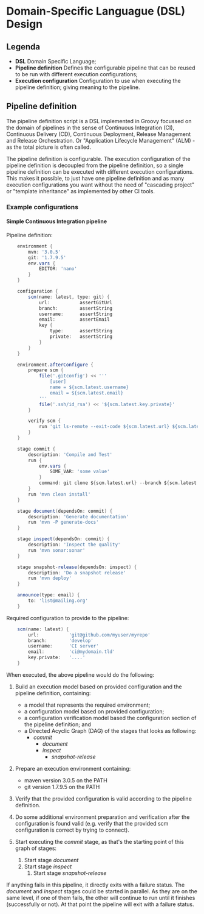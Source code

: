 # Domain-Specific Languague (DSL) Design

## Legenda
* **DSL**
  Domain Specific Language;
* **Pipeline definition**
  Defines the configurable pipeline that can be reused to be run with different execution configurations;
* **Execution configuration**
  Configuration to use when executing the pipeline definition; giving meaning to the pipeline. 

## Pipeline definition
The pipeline definition script is a DSL implemented in Groovy focussed on the domain of pipelines in the sense of Continuous Integration (CI), Continuous Delivery (CD), Continuous Deployment, Release Management and Release Orchestration. Or "Application Lifecycle Management" (ALM) - as the total picture is often called.

The pipeline definition is configurable. The execution configuration of the pipeline definition is decoupled from the pipeline definition, so a single pipeline definition can be executed with different execution configurations. This makes it possible, to just have one pipeline definition and as many execution configurations you want without the need of "cascading project" or "template inheritance" as implemented by other CI tools.

### Example configurations

#### Simple Continuous Integration pipeline
Pipeline definition:

```groovy
    environment {
        mvn: '3.0.5'
        git: '1.7.9.5'
        env.vars {
            EDITOR: 'nano'
        }
    }

    configuration {
        scm(name: latest, type: git) {
            url:           assertGitUrl
            branch:        assertString
            username:      assertString
            email:         assertEmail
            key {
                type:      assertString
                private:   assertString
            }
        }
    }

    environment.afterConfigure {
        prepare scm {
            file('.gitconfig') << '''
                [user]
                name = ${scm.latest.username}
                email = ${scm.latest.email}
            '''
            file('.ssh/id_rsa') << '${scm.latest.key.private}'
        }

        verify scm {
            run 'git ls-remote --exit-code ${scm.latest.url} ${scm.latest.branch}'
        }
    }

    stage commit {
        description: 'Compile and Test'
        run {
            env.vars {
                SOME_VAR: 'some value'
            }
            command: git clone ${scm.latest.url} --branch ${scm.latest.branch}
        }
        run 'mvn clean install'
    }

    stage document(dependsOn: commit) {
        description: 'Generate documentation'
        run 'mvn -P generate-docs'
    }

    stage inspect(dependsOn: commit) {
        description: 'Inspect the quality'
        run 'mvn sonar:sonar'
    }

    stage snapshot-release(dependsOn: inspect) {
        description: 'Do a snapshot release'
        run 'mvn deploy'
    }

    announce(type: email) {
        to: 'list@mailing.org'
    }
```

Required configuration to provide to the pipeline:

```groovy
    scm(name: latest) {
        url:           'git@github.com/myuser/myrepo'
        branch:        'develop'
        username:      'CI server'
        email:         'ci@mydomain.tld'
        key.private:   '....'
    }
```

When executed, the above pipeline would do the following:

1. Build an execution model based on provided configuration and the pipeline definition, containing:
    * a model that represents the required environment;
    * a configuration model based on provided configuration;
    * a configuration verification model based the configuration section of the pipeline definition; and
    * a Directed Acyclic Graph (DAG) of the stages that looks as following:
        * _commit_
            * _document_
            * _inspect_
                * _snapshot-release_

2. Prepare an execution environment containing:
    * maven version 3.0.5 on the PATH
    * git version 1.7.9.5 on the PATH
3. Verify that the provided configuration is valid according to the pipeline definition.
4. Do some additional environment preparation and verification after the configuration is found valid
   (e.g. verify that the provided scm configuration is correct by trying to connect).
5. Start executing the _commit_ stage, as that's the starting point of this graph of stages: 
    1. Start stage _document_
    2. Start stage _inspect_
        1. Start stage _snapshot-release_

If anything fails in this pipeline, it directly exits with a failure status.
The _document_ and _inspect_ stages could be started in parallel. As they are on the same level, if one of them fails, the other will continue to run until it finishes (successfully or not). At that point the pipeline will exit with a failure status.